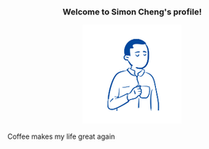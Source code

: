 <h3 align="center">Welcome to Simon Cheng's profile!</h3>
<p align="center">
  <img src="img/profile3.svg" alt="drawing" width="200px"/>
</p>

<p> Coffee makes my life great again </p>

<!--
**simoncheng987/simoncheng987** is a ✨ _special_ ✨ repository because its `README.md` (this file) appears on your GitHub profile.

Here are some ideas to get you started:

- 🔭 I’m currently working on ...
- 🌱 I’m currently learning ...
- 👯 I’m looking to collaborate on ...
- 🤔 I’m looking for help with ...
- 💬 Ask me about ...
- 📫 How to reach me: ...
- 😄 Pronouns: ...
- ⚡ Fun fact: ...
-->
